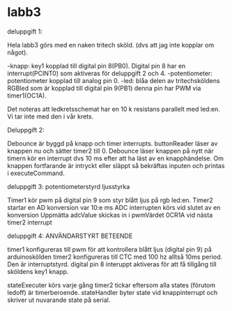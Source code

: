 # labb3
 
deluppgift 1:

Hela labb3 görs med en naken tritech sköld. (dvs att jag inte kopplar om något).

-knapp: key1 kopplad till digital pin 8(PB0). Digital pin 8 har en interrupt(PCINT0) som aktiveras för deluppgift 2 och 4.
-potentiometer: potentiometer kopplad till analog pin 0.
-led: blåa delen av tritechsköldens RGBled som är kopplad till digital pin 9(PB1) denna pin har PWM via timer1(OC1A). 

Det noteras att ledkretsschemat har en 10 k resistans parallelt med led:en. Vi tar inte med den i vår krets.

Deluppgift 2:

Debounce är byggd på knapp och timer interrupts.
buttonReader läser av knappen nu och sätter timer2 till 0.
Debounce läser knappen på nytt när timern kör en interrupt dvs 10 ms efter att ha läst av en knapphändelse.
Om knappen fortfarande är intryckt eller släppt så bekräftas inputen och printas i executeCommand.

deluppgift 3: potentiometerstyrd ljusstyrka

Timer1 kör pwm på digital pin 9 som styr blått ljus på rgb led:en.
Timer2 startar en AD konversion var 10:e ms
ADC interrupten körs vid slutet av en konversion
Uppmätta adcValue skickas in i pwmVärdet 0CR1A vid nästa timer2 interrupt

deluppgift 4: ANVÄNDARSTYRT BETEENDE

timer1 konfigureras till pwm för att kontrollera blått ljus (digital pin 9) på arduinoskölden
timer2 konfigureras till CTC med 100 hz alltså 10ms period. Den är interruptstyrd.
digital pin 8 interuppt aktiveras för att få tillgång till sköldens key1 knapp.

stateExecuter körs varje gång timer2 tickar eftersom alla states (förutom ledoff) är timerberoende.
stateHandler byter state vid knappinterrupt och skriver ut nuvarande state på serial.